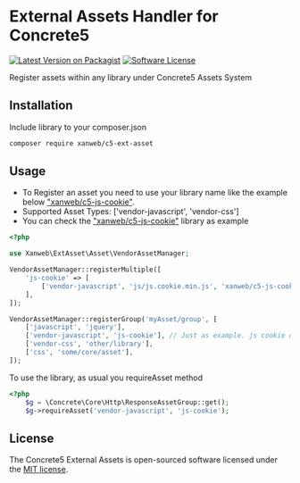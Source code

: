 # External Assets Handler for Concrete5
[![Latest Version on Packagist](https://img.shields.io/packagist/v/xanweb/c5-ext-asset.svg?style=flat-square)](https://packagist.org/packages/xanweb/c5-ext-asset)
[![Software License](https://img.shields.io/badge/license-MIT-brightgreen.svg?style=flat-square)](LICENSE)

Register assets within any library under Concrete5 Assets System

## Installation

Include library to your composer.json
```bash
composer require xanweb/c5-ext-asset
```

## Usage
* To Register an asset you need to use your library name like the example below ["xanweb/c5-js-cookie"](https://github.com/Xanweb/c5-js-cookie/blob/master/composer.json#L2).
* Supported Asset Types: ['vendor-javascript', 'vendor-css']  
* You can check the ["xanweb/c5-js-cookie"](https://github.com/Xanweb/c5-js-cookie) library as example
```php
<?php

use Xanweb\ExtAsset\Asset\VendorAssetManager;

VendorAssetManager::registerMultiple([
    'js-cookie' => [
        ['vendor-javascript', 'js/js.cookie.min.js', 'xanweb/c5-js-cookie', ['minify' => false, 'version' => '3.0.0-beta.3']],
    ],
]);

VendorAssetManager::registerGroup('myAsset/group', [
    ['javascript', 'jquery'],
    ['vendor-javascript', 'js-cookie'], // Just as example. js cookie doesn't require any dependencies
    ['vendor-css', 'other/library'],
    ['css', 'some/core/asset'],
]);
```

To use the library, as usual you requireAsset method
```php
<?php
    $g = \Concrete\Core\Http\ResponseAssetGroup::get();
    $g->requireAsset('vendor-javascript', 'js-cookie');
```

## License
The Concrete5 External Assets is open-sourced software licensed under the [MIT license](https://opensource.org/licenses/MIT).
